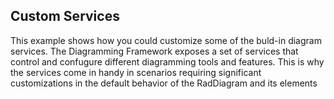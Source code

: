 ## Custom Services
This example shows how you could customize some of the buld-in diagram services. 
The Diagramming Framework exposes a set of services that control and confugure different diagramming tools and features. 
This is why the services come in handy in scenarios requiring significant customizations in the default behavior of the RadDiagram and its elements

[//]: <keywords:drag, resize, rotat>
